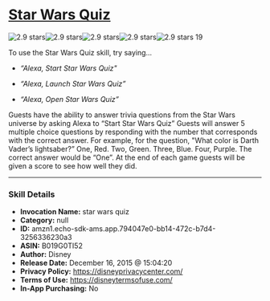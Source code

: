 # [Star Wars Quiz](http://alexa.amazon.com/#skills/amzn1.echo-sdk-ams.app.794047e0-bb14-472c-b7d4-3256336230a3)
![2.9 stars](../../images/ic_star_black_18dp_1x.png)![2.9 stars](../../images/ic_star_black_18dp_1x.png)![2.9 stars](../../images/ic_star_half_black_18dp_1x.png)![2.9 stars](../../images/ic_star_border_black_18dp_1x.png)![2.9 stars](../../images/ic_star_border_black_18dp_1x.png) 19

To use the Star Wars Quiz skill, try saying...

* *“Alexa, Start Star Wars Quiz"*

* *“Alexa, Launch Star Wars Quiz”*

* *“Alexa, Open Star Wars Quiz”*

Guests have the ability to answer trivia questions from the Star Wars universe by asking Alexa to “Start Star Wars Quiz” Guests will answer 5 multiple choice questions by responding with the number that corresponds with the correct answer. For example, for the question, "What color is Darth Vader’s lightsaber?” One, Red. Two, Green. Three, Blue. Four, Purple. The correct answer would be “One”. At the end of each game guests will be given a score to see how well they did.

***

### Skill Details

* **Invocation Name:** star wars quiz
* **Category:** null
* **ID:** amzn1.echo-sdk-ams.app.794047e0-bb14-472c-b7d4-3256336230a3
* **ASIN:** B019G0TI52
* **Author:** Disney
* **Release Date:** December 16, 2015 @ 15:04:20
* **Privacy Policy:** https://disneyprivacycenter.com/
* **Terms of Use:** https://disneytermsofuse.com/
* **In-App Purchasing:** No
